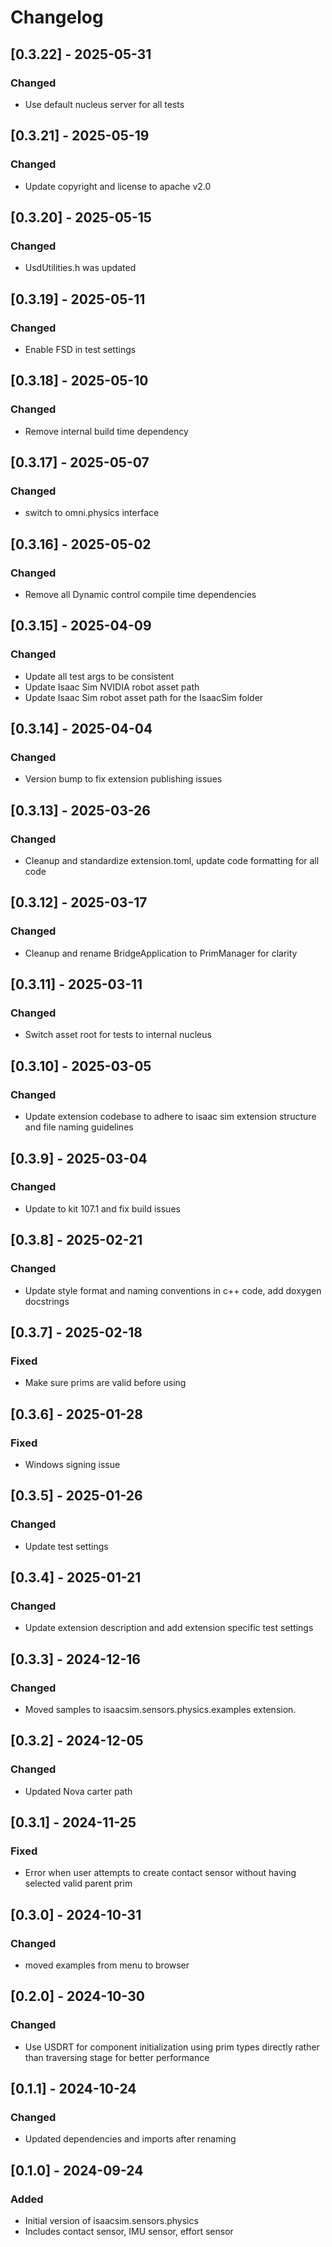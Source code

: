 # Changelog
## [0.3.22] - 2025-05-31
### Changed
- Use default nucleus server for all tests

## [0.3.21] - 2025-05-19
### Changed
- Update copyright and license to apache v2.0

## [0.3.20] - 2025-05-15
### Changed
- UsdUtilities.h was updated

## [0.3.19] - 2025-05-11
### Changed
- Enable FSD in test settings

## [0.3.18] - 2025-05-10
### Changed
- Remove internal build time dependency

## [0.3.17] - 2025-05-07
### Changed
- switch to omni.physics interface

## [0.3.16] - 2025-05-02
### Changed
- Remove all Dynamic control compile time dependencies

## [0.3.15] - 2025-04-09
### Changed
- Update all test args to be consistent
- Update Isaac Sim NVIDIA robot asset path
- Update Isaac Sim robot asset path for the IsaacSim folder

## [0.3.14] - 2025-04-04
### Changed
- Version bump to fix extension publishing issues

## [0.3.13] - 2025-03-26
### Changed
- Cleanup and standardize extension.toml, update code formatting for all code

## [0.3.12] - 2025-03-17
### Changed
- Cleanup and rename BridgeApplication to PrimManager for clarity

## [0.3.11] - 2025-03-11
### Changed
- Switch asset root for tests to internal nucleus

## [0.3.10] - 2025-03-05
### Changed
- Update extension codebase to adhere to isaac sim extension structure and file naming  guidelines

## [0.3.9] - 2025-03-04
### Changed
- Update to kit 107.1 and fix build issues

## [0.3.8] - 2025-02-21
### Changed
- Update style format and naming conventions in c++ code, add doxygen docstrings

## [0.3.7] - 2025-02-18
### Fixed
- Make sure prims are valid before using

## [0.3.6] - 2025-01-28
### Fixed
- Windows signing issue

## [0.3.5] - 2025-01-26
### Changed
- Update test settings

## [0.3.4] - 2025-01-21
### Changed
- Update extension description and add extension specific test settings

## [0.3.3] - 2024-12-16
### Changed
- Moved samples to isaacsim.sensors.physics.examples extension.

## [0.3.2] - 2024-12-05
### Changed
- Updated Nova carter path

## [0.3.1] - 2024-11-25
### Fixed
- Error when user attempts to create contact sensor without having selected valid parent prim

## [0.3.0] - 2024-10-31
### Changed
- moved examples from menu to browser

## [0.2.0] - 2024-10-30
### Changed
- Use USDRT for component initialization using prim types directly rather than traversing stage for better performance

## [0.1.1] - 2024-10-24
### Changed
- Updated dependencies and imports after renaming

## [0.1.0] - 2024-09-24
### Added
- Initial version of isaacsim.sensors.physics
- Includes contact sensor, IMU sensor, effort sensor
